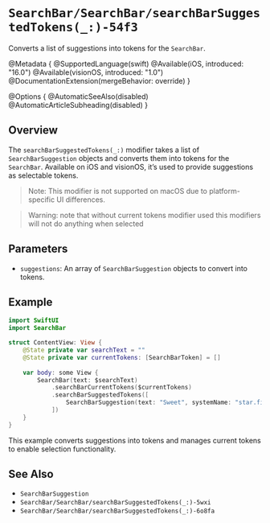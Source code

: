 # ``SearchBar/SearchBar/searchBarSuggestedTokens(_:)-54f3``

Converts a list of suggestions into tokens for the `SearchBar`.

@Metadata {
    @SupportedLanguage(swift)
    @Available(iOS, introduced: "16.0")
    @Available(visionOS, introduced: "1.0")
    @DocumentationExtension(mergeBehavior: override)
}

@Options {
    @AutomaticSeeAlso(disabled)
    @AutomaticArticleSubheading(disabled)
}

## Overview

The `searchBarSuggestedTokens(_:)` modifier takes a list of `SearchBarSuggestion` objects and converts them into tokens for the `SearchBar`. Available on iOS and visionOS, it’s used to provide suggestions as selectable tokens.

> Note: This modifier is not supported on macOS due to platform-specific UI differences.

> Warning: note that without current tokens modifier used this modifiers will not do anything when selected

## Parameters

- `suggestions`: An array of `SearchBarSuggestion` objects to convert into tokens.

## Example

```swift
import SwiftUI
import SearchBar

struct ContentView: View {
    @State private var searchText = ""
    @State private var currentTokens: [SearchBarToken] = []
    
    var body: some View {
        SearchBar(text: $searchText)
            .searchBarCurrentTokens($currentTokens)
            .searchBarSuggestedTokens([
                SearchBarSuggestion(text: "Sweet", systemName: "star.fill")
            ])
    }
}
```

This example converts suggestions into tokens and manages current tokens to enable selection functionality.

## See Also

- ``SearchBarSuggestion``
- ``SearchBar/SearchBar/searchBarSuggestedTokens(_:)-5wxi``
- ``SearchBar/SearchBar/searchBarSuggestedTokens(_:)-6o8fa``

